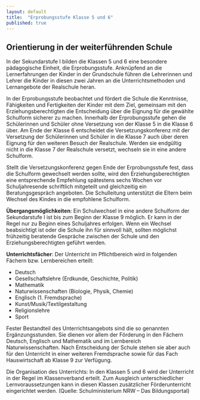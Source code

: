 ```yaml
---
layout: default
title:  "Erprobungsstufe Klasse 5 und 6"
published: true
---
```



## Orientierung in der weiterführenden Schule

In der Sekundarstufe I bilden die Klassen 5 und 6 eine besondere pädagogische Einheit, die Erprobungsstufe. Anknüpfend an die Lernerfahrungen der Kinder in der Grundschule führen die Lehrerinnen und Lehrer die Kinder in diesen zwei Jahren an die Unterrichtsmethoden und Lernangebote der Realschule heran. 

In der Erprobungsstufe beobachtet und fördert die Schule die Kenntnisse, Fähigkeiten und Fertigkeiten der Kinder mit dem Ziel, gemeinsam mit den Erziehungsberechtigten die Entscheidung über die Eignung für die gewählte Schulform sicherer zu machen. Innerhalb der Erprobungsstufe gehen die Schülerinnen und Schüler ohne Versetzung von der Klasse 5 in die Klasse 6 über. Am Ende der Klasse 6 entscheidet die Versetzungskonferenz mit der Versetzung der Schülerinnen und Schüler in die Klasse 7 auch über deren Eignung für den weiteren Besuch der Realschule. Werden sie endgültig nicht in die Klasse 7 der Realschule versetzt, wechseln sie in eine andere Schulform. 

Stellt die Versetzungskonferenz gegen Ende der Erprobungsstufe fest, dass die Schulform gewechselt werden sollte, wird den Erziehungsberechtigten eine entsprechende Empfehlung spätestens sechs Wochen vor Schuljahresende schriftlich mitgeteilt und gleichzeitig ein Beratungsgespräch angeboten. Die Schulleitung unterstützt die Eltern beim Wechsel des Kindes in die empfohlene Schulform.

**Übergangsmöglichkeiten**: Ein Schulwechsel in eine andere Schulform der Sekundarstufe I ist bis zum Beginn der Klasse 9 möglich. Er kann in der Regel nur zu Beginn eines Schuljahres erfolgen. Wenn ein Wechsel beabsichtigt ist oder die Schule ihn für sinnvoll hält, sollten möglichst frühzeitig beratende Gespräche zwischen der Schule und den Erziehungsberechtigten geführt werden. 

**Unterrichtsfächer**: Der Unterricht im Pflichtbereich wird in folgenden Fächern bzw. Lernbereichen erteilt: 

- Deutsch
- Gesellschaftslehre (Erdkunde, Geschichte, Politik) 
- Mathematik 
- Naturwissenschaften (Biologie, Physik, Chemie)
- Englisch (1. Fremdsprache)
- Kunst/Musik/Textilgestaltung 
- Religionslehre 
- Sport 

Fester Bestandteil des Unterrichtsangebots sind die so genannten Ergänzungsstunden. Sie dienen vor allem der Förderung in den Fächern Deutsch, Englisch und Mathematik und im Lernbereich Naturwissenschaften. Nach Entscheidung der Schule stehen sie aber auch für den Unterricht in einer weiteren Fremdsprache sowie für das Fach Hauswirtschaft ab Klasse 9 zur Verfügung.

Die Organisation des Unterrichts: In den Klassen 5 und 6 wird der Unterricht in der Regel im Klassenverband erteilt. Zum Ausgleich unterschiedlicher Lernvoraussetzungen kann in diesen Klassen zusätzlicher Förderunterricht eingerichtet werden. 
(Quelle: Schulministerium NRW – Das Bildungsportal)
